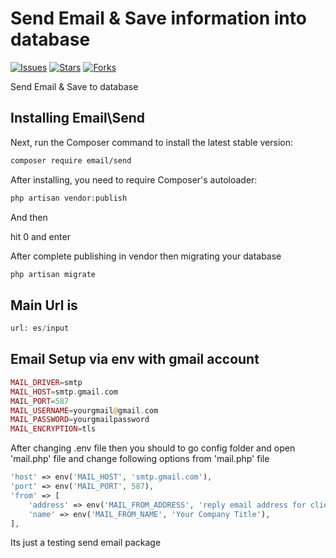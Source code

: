 # Send Email & Save information into database

[![Issues](https://img.shields.io/github/issues/MunnaAhmed/SendEmail.svg?style=popout-square)](https://github.com/MunnaAhmed/SendEmail/issues)
[![Stars](https://img.shields.io/github/stars/MunnaAhmed/SendEmail.svg?style=popout-square)](https://github.com/MunnaAhmed/SendEmail/stargazers)
[![Forks](https://img.shields.io/github/forks/MunnaAhmed/SendEmail.svg?style=flat-square)](https://github.com/MunnaAhmed/SendEmail/network)


Send Email & Save to database


## Installing Email\Send

Next, run the Composer command to install the latest stable version:

```bash
composer require email/send
```


After installing, you need to require Composer's autoloader:

```php
php artisan vendor:publish
```

And then 

hit  0  and enter 

After complete publishing in vendor then migrating your database

```php
php artisan migrate
```

## Main Url is

```php
url: es/input
```


## Email Setup via env with gmail account

```php
MAIL_DRIVER=smtp
MAIL_HOST=smtp.gmail.com
MAIL_PORT=587
MAIL_USERNAME=yourgmail@gmail.com
MAIL_PASSWORD=yourgmailpassword
MAIL_ENCRYPTION=tls
```
After changing .env file then you should to go config folder and open  'mail.php' file and change following options from 'mail.php' file

```php
'host' => env('MAIL_HOST', 'smtp.gmail.com'),
'port' => env('MAIL_PORT', 587),
'from' => [
    'address' => env('MAIL_FROM_ADDRESS', 'reply email address for client'),
    'name' => env('MAIL_FROM_NAME', 'Your Company Title'),
],
```

Its just a testing send email package